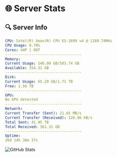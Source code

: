 # 🌐 Server Stats
## 🔍 Server Info
```yaml
CPU: Intel(R) Xeon(R) CPU E5-2699 v4 @ 1289.74MHz
CPU Usage: 0.70%
Cores: 44P | 88T
-----------------------------------
Memory:
Current Usage: 146.00 GB/503.74 GB
Available: 354.31 GB
-----------------------------------
Disk:
Current Usage: 65.29 GB/1.71 TB
Free: 1.56 TB
-----------------------------------
GPU:
No GPU detected
-----------------------------------
Network:
Current Transfer (Sent): 21.65 MB/s
Current Transfer (Received): 126.96 KB/s
Total Sent: 41.95 TB
Total Received: 361.31 GB
-----------------------------------
Uptime:
26d 14h 36m 37s
```
![GitHub Stats](https://img.shields.io/badge/Updated-2025-04-03_11:59:26-blue)